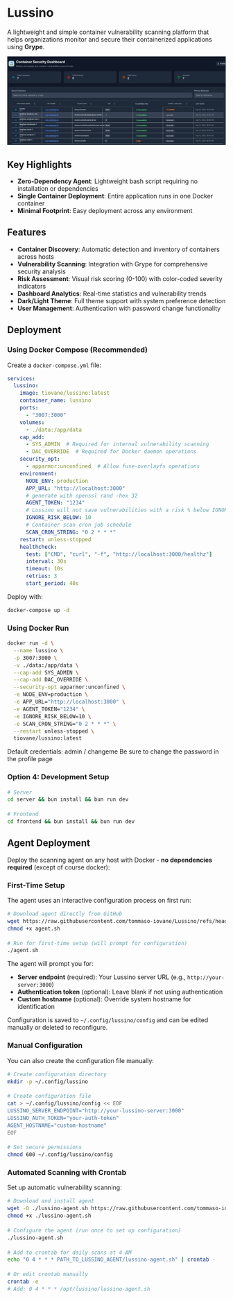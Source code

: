 # Lussino

A lightweight and simple container vulnerability scanning platform that helps organizations monitor and secure their containerized applications using **Grype**.

![dashboard](./images/image.png)

## Key Highlights

- **Zero-Dependency Agent**: Lightweight bash script requiring no installation or dependencies
- **Single Container Deployment**: Entire application runs in one Docker container
- **Minimal Footprint**: Easy deployment across any environment

## Features

- **Container Discovery**: Automatic detection and inventory of containers across hosts
- **Vulnerability Scanning**: Integration with Grype for comprehensive security analysis
- **Risk Assessment**: Visual risk scoring (0-100) with color-coded severity indicators
- **Dashboard Analytics**: Real-time statistics and vulnerability trends
- **Dark/Light Theme**: Full theme support with system preference detection
- **User Management**: Authentication with password change functionality

## Deployment

### Using Docker Compose (Recommended)

Create a `docker-compose.yml` file:

```yaml
services:
  lussino:
    image: tiovane/lussino:latest
    container_name: lussino
    ports:
      - "3007:3000"
    volumes:
      - ./data:/app/data
    cap_add:
      - SYS_ADMIN  # Required for internal vulnerability scanning
      - DAC_OVERRIDE  # Required for Docker daemon operations
    security_opt:
      - apparmor:unconfined  # Allow fuse-overlayfs operations
    environment:
      NODE_ENV: production
      APP_URL: "http://localhost:3000"
      # generate with openssl rand -hex 32
      AGENT_TOKEN: "1234"
      # Lussino will not save vulnerabilities with a risk % below IGNORE_RISK_BELOW
      IGNORE_RISK_BELOW: 10
      # Container scan cron job schedule
      SCAN_CRON_STRING: "0 2 * * *"
    restart: unless-stopped
    healthcheck:
      test: ["CMD", "curl", "-f", "http://localhost:3000/healthz"]
      interval: 30s
      timeout: 10s
      retries: 3
      start_period: 40s
```

Deploy with:
```bash
docker-compose up -d
```

### Using Docker Run

```bash
docker run -d \
  --name lussino \
  -p 3007:3000 \
  -v ./data:/app/data \
  --cap-add SYS_ADMIN \
  --cap-add DAC_OVERRIDE \
  --security-opt apparmor:unconfined \
  -e NODE_ENV=production \
  -e APP_URL="http://localhost:3000" \
  -e AGENT_TOKEN="1234" \
  -e IGNORE_RISK_BELOW=10 \
  -e SCAN_CRON_STRING="0 2 * * *" \
  --restart unless-stopped \
  tiovane/lussino:latest
```

Default credentials: admin / changeme
Be sure to change the password in the profile page

### Option 4: Development Setup
```bash
# Server
cd server && bun install && bun run dev

# Frontend  
cd frontend && bun install && bun run dev
```

## Agent Deployment

Deploy the scanning agent on any host with Docker - **no dependencies required** (except of course docker):

### First-Time Setup

The agent uses an interactive configuration process on first run:

```bash
# Download agent directly from GitHub
wget https://raw.githubusercontent.com/tommaso-iovane/Lussino/refs/heads/main/agent/agent.sh
chmod +x agent.sh

# Run for first-time setup (will prompt for configuration)
./agent.sh
```

The agent will prompt you for:
- **Server endpoint** (required): Your Lussino server URL (e.g., `http://your-server:3000`)
- **Authentication token** (optional): Leave blank if not using authentication  
- **Custom hostname** (optional): Override system hostname for identification

Configuration is saved to `~/.config/lussino/config` and can be edited manually or deleted to reconfigure.

### Manual Configuration

You can also create the configuration file manually:

```bash
# Create configuration directory
mkdir -p ~/.config/lussino

# Create configuration file
cat > ~/.config/lussino/config << EOF
LUSSINO_SERVER_ENDPOINT="http://your-lussino-server:3000"
LUSSINO_AUTH_TOKEN="your-auth-token"
AGENT_HOSTNAME="custom-hostname"
EOF

# Set secure permissions
chmod 600 ~/.config/lussino/config
```

### Automated Scanning with Crontab

Set up automatic vulnerability scanning:

```bash
# Download and install agent
wget -O ./lussino-agent.sh https://raw.githubusercontent.com/tommaso-iovane/Lussino/refs/heads/main/agent/agent.sh
chmod +x ./lussino-agent.sh

# Configure the agent (run once to set up configuration)
./lussino-agent.sh

# Add to crontab for daily scans at 4 AM
echo "0 4 * * * PATH_TO_LUSSINO_AGENT/lussino-agent.sh" | crontab -

# Or edit crontab manually
crontab -e
# Add: 0 4 * * * /opt/lussino/lussino-agent.sh
```

